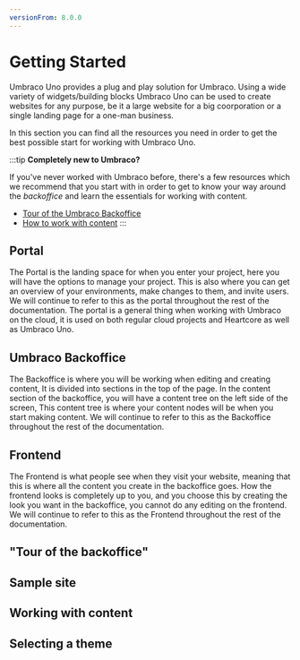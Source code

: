 ```yaml
---
versionFrom: 8.0.0
---
```


# Getting Started

Umbraco Uno provides a plug and play solution for Umbraco. Using a wide variety of widgets/building blocks Umbraco Uno can be used to create websites for any purpose, be it a large website for a big coorporation or a single landing page for a one-man business.

In this section you can find all the resources you need in order to get the best possible start for working with Umbraco Uno.

:::tip
**Completely new to Umbraco?**

If you've never worked with Umbraco before, there's a few resources which we recommend that you start with in order to get to know your way around the *backoffice* and learn the essentials for working with content.

* [Tour of the Umbraco Backoffice](link)
* [How to work with content](link)
:::

## Portal

The Portal is the landing space for when you enter your project, here you will have the options to manage your project.
This is also where you can get an overview of your environments, make changes to them, and invite users.
We will continue to refer to this as the portal throughout the rest of the documentation.
The portal is a general thing when working with Umbraco on the cloud, it is used on both regular cloud projects and Heartcore as well as Umbraco Uno.

## Umbraco Backoffice

The Backoffice is where you will be working when editing and creating content, It is divided into sections in the top of the page.
In the content section of the backoffice, you will have a content tree on the left side of the screen, This content tree is where your content nodes will be when you start making content.
We will continue to refer to this as the Backoffice throughout the rest of the documentation.

## Frontend

The Frontend is what people see when they visit your website, meaning that this is where all the content you create in the backoffice goes.
How the frontend looks is completely up to you, and you choose this by creating the look you want in the backoffice, you cannot do any editing on the frontend.
We will continue to refer to this as the Frontend throughout the rest of the documentation.

## "Tour of the backoffice"

## Sample site

## Working with content

## Selecting a theme
